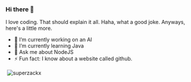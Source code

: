 ### Hi there 👋

I love coding. That should explain it all. Haha, what a good joke. Anyways, here's a little more.

- 🔭 I’m currently working on an AI
- 🌱 I’m currently learning Java
- 💬 Ask me about NodeJS
- ⚡ Fun fact: I know about a website called github.


<p>&nbsp;<img align="center" src="https://github-readme-stats.vercel.app/api?username=superzackx&show_icons=true&locale=en" alt="superzackx" /></p>
